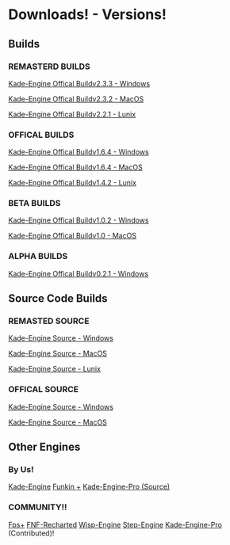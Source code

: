 # Downloads! - Versions!

## Builds

### REMASTERD BUILDS
[Kade-Engine Offical Buildv2.3.3 - Windows]()

[Kade-Engine Offical Buildv2.3.2 - MacOS]()

[Kade-Engine Offical Buildv2.2.1 - Lunix]()

### OFFICAL BUILDS
[Kade-Engine Offical Buildv1.6.4 - Windows]()

[Kade-Engine Offical Buildv1.6.4 - MacOS]()

[Kade-Engine Offical Buildv1.4.2 - Lunix]()

### BETA BUILDS

[Kade-Engine Offical Buildv1.0.2 - Windows]()

[Kade-Engine Offical Buildv1.0 - MacOS]()

### ALPHA BUILDS

[Kade-Engine Offical Buildv0.2.1 - Windows]()

## Source Code Builds

### REMASTED SOURCE

[Kade-Engine Source - Windows]()

[Kade-Engine Source - MacOS]()

[Kade-Engine Source - Lunix]()

### OFFICAL SOURCE

[Kade-Engine Source - Windows]()

[Kade-Engine Source - MacOS]()

## Other Engines 

### By Us!

[Kade-Engine]()
[Funkin +]()
[Kade-Engine-Pro (Source)]()

### COMMUNITY!!

[Fps+]()
[FNF-Recharted]()
[Wisp-Engine]()
[Step-Engine]()
[Kade-Engine-Pro]() (Contributed)!

